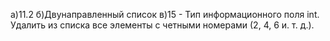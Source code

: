 а)11.2
б)Двунаправленный список
в)15 - Тип информационного поля int. Удалить из списка все элементы с четными номерами (2, 4, 6 и. т. д.).
